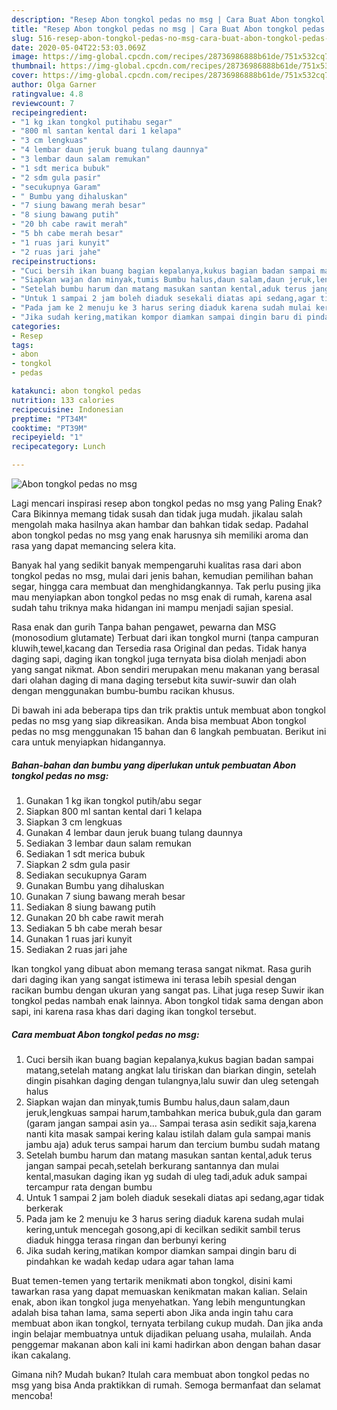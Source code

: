 ```yaml
---
description: "Resep Abon tongkol pedas no msg | Cara Buat Abon tongkol pedas no msg Yang Bikin Ngiler"
title: "Resep Abon tongkol pedas no msg | Cara Buat Abon tongkol pedas no msg Yang Bikin Ngiler"
slug: 516-resep-abon-tongkol-pedas-no-msg-cara-buat-abon-tongkol-pedas-no-msg-yang-bikin-ngiler
date: 2020-05-04T22:53:03.069Z
image: https://img-global.cpcdn.com/recipes/28736986888b61de/751x532cq70/abon-tongkol-pedas-no-msg-foto-resep-utama.jpg
thumbnail: https://img-global.cpcdn.com/recipes/28736986888b61de/751x532cq70/abon-tongkol-pedas-no-msg-foto-resep-utama.jpg
cover: https://img-global.cpcdn.com/recipes/28736986888b61de/751x532cq70/abon-tongkol-pedas-no-msg-foto-resep-utama.jpg
author: Olga Garner
ratingvalue: 4.8
reviewcount: 7
recipeingredient:
- "1 kg ikan tongkol putihabu segar"
- "800 ml santan kental dari 1 kelapa"
- "3 cm lengkuas"
- "4 lembar daun jeruk buang tulang daunnya"
- "3 lembar daun salam remukan"
- "1 sdt merica bubuk"
- "2 sdm gula pasir"
- "secukupnya Garam"
- " Bumbu yang dihaluskan"
- "7 siung bawang merah besar"
- "8 siung bawang putih"
- "20 bh cabe rawit merah"
- "5 bh cabe merah besar"
- "1 ruas jari kunyit"
- "2 ruas jari jahe"
recipeinstructions:
- "Cuci bersih ikan buang bagian kepalanya,kukus bagian badan sampai matang,setelah matang angkat lalu tiriskan dan biarkan dingin, setelah dingin pisahkan daging dengan tulangnya,lalu suwir dan uleg setengah halus"
- "Siapkan wajan dan minyak,tumis Bumbu halus,daun salam,daun jeruk,lengkuas sampai harum,tambahkan merica bubuk,gula dan garam (garam jangan sampai asin ya... Sampai terasa asin sedikit saja,karena nanti kita masak sampai kering kalau istilah dalam gula sampai manis jambu aja) aduk terus sampai harum dan tercium bumbu sudah matang"
- "Setelah bumbu harum dan matang masukan santan kental,aduk terus jangan sampai pecah,setelah berkurang santannya dan mulai kental,masukan daging ikan yg sudah di uleg tadi,aduk aduk sampai tercampur rata dengan bumbu"
- "Untuk 1 sampai 2 jam boleh diaduk sesekali diatas api sedang,agar tidak berkerak"
- "Pada jam ke 2 menuju ke 3 harus sering diaduk karena sudah mulai kering,untuk mencegah gosong,api di kecilkan sedikit sambil terus diaduk hingga terasa ringan dan berbunyi kering"
- "Jika sudah kering,matikan kompor diamkan sampai dingin baru di pindahkan ke wadah kedap udara agar tahan lama"
categories:
- Resep
tags:
- abon
- tongkol
- pedas

katakunci: abon tongkol pedas 
nutrition: 133 calories
recipecuisine: Indonesian
preptime: "PT34M"
cooktime: "PT39M"
recipeyield: "1"
recipecategory: Lunch

---
```



![Abon tongkol pedas no msg](https://img-global.cpcdn.com/recipes/28736986888b61de/751x532cq70/abon-tongkol-pedas-no-msg-foto-resep-utama.jpg)

Lagi mencari inspirasi resep abon tongkol pedas no msg yang Paling Enak? Cara Bikinnya memang tidak susah dan tidak juga mudah. jikalau salah mengolah maka hasilnya akan hambar dan bahkan tidak sedap. Padahal abon tongkol pedas no msg yang enak harusnya sih memiliki aroma dan rasa yang dapat memancing selera kita.

Banyak hal yang sedikit banyak mempengaruhi kualitas rasa dari abon tongkol pedas no msg, mulai dari jenis bahan, kemudian pemilihan bahan segar, hingga cara membuat dan menghidangkannya. Tak perlu pusing jika mau menyiapkan abon tongkol pedas no msg enak di rumah, karena asal sudah tahu triknya maka hidangan ini mampu menjadi sajian spesial.

Rasa enak dan gurih Tanpa bahan pengawet, pewarna dan MSG (monosodium glutamate) Terbuat dari ikan tongkol murni (tanpa campuran kluwih,tewel,kacang dan Tersedia rasa Original dan pedas. Tidak hanya daging sapi, daging ikan tongkol juga ternyata bisa diolah menjadi abon yang sangat nikmat. Abon sendiri merupakan menu makanan yang berasal dari olahan daging di mana daging tersebut kita suwir-suwir dan olah dengan menggunakan bumbu-bumbu racikan khusus.


Di bawah ini ada beberapa tips dan trik praktis untuk membuat abon tongkol pedas no msg yang siap dikreasikan. Anda bisa membuat Abon tongkol pedas no msg menggunakan 15 bahan dan 6 langkah pembuatan. Berikut ini cara untuk menyiapkan hidangannya.

<!--inarticleads1-->

##### Bahan-bahan dan bumbu yang diperlukan untuk pembuatan Abon tongkol pedas no msg:

1. Gunakan 1 kg ikan tongkol putih/abu segar
1. Siapkan 800 ml santan kental dari 1 kelapa
1. Siapkan 3 cm lengkuas
1. Gunakan 4 lembar daun jeruk buang tulang daunnya
1. Sediakan 3 lembar daun salam remukan
1. Sediakan 1 sdt merica bubuk
1. Siapkan 2 sdm gula pasir
1. Sediakan secukupnya Garam
1. Gunakan  Bumbu yang dihaluskan
1. Gunakan 7 siung bawang merah besar
1. Sediakan 8 siung bawang putih
1. Gunakan 20 bh cabe rawit merah
1. Sediakan 5 bh cabe merah besar
1. Gunakan 1 ruas jari kunyit
1. Sediakan 2 ruas jari jahe


Ikan tongkol yang dibuat abon memang terasa sangat nikmat. Rasa gurih dari daging ikan yang sangat istimewa ini terasa lebih spesial dengan racikan bumbu dengan ukuran yang sangat pas. Lihat juga resep Suwir ikan tongkol pedas nambah enak lainnya. Abon tongkol tidak sama dengan abon sapi, ini karena rasa khas dari daging ikan tongkol tersebut. 

<!--inarticleads2-->

##### Cara membuat Abon tongkol pedas no msg:

1. Cuci bersih ikan buang bagian kepalanya,kukus bagian badan sampai matang,setelah matang angkat lalu tiriskan dan biarkan dingin, setelah dingin pisahkan daging dengan tulangnya,lalu suwir dan uleg setengah halus
1. Siapkan wajan dan minyak,tumis Bumbu halus,daun salam,daun jeruk,lengkuas sampai harum,tambahkan merica bubuk,gula dan garam (garam jangan sampai asin ya... Sampai terasa asin sedikit saja,karena nanti kita masak sampai kering kalau istilah dalam gula sampai manis jambu aja) aduk terus sampai harum dan tercium bumbu sudah matang
1. Setelah bumbu harum dan matang masukan santan kental,aduk terus jangan sampai pecah,setelah berkurang santannya dan mulai kental,masukan daging ikan yg sudah di uleg tadi,aduk aduk sampai tercampur rata dengan bumbu
1. Untuk 1 sampai 2 jam boleh diaduk sesekali diatas api sedang,agar tidak berkerak
1. Pada jam ke 2 menuju ke 3 harus sering diaduk karena sudah mulai kering,untuk mencegah gosong,api di kecilkan sedikit sambil terus diaduk hingga terasa ringan dan berbunyi kering
1. Jika sudah kering,matikan kompor diamkan sampai dingin baru di pindahkan ke wadah kedap udara agar tahan lama


Buat temen-temen yang tertarik menikmati abon tongkol, disini kami tawarkan rasa yang dapat memuaskan kenikmatan makan kalian. Selain enak, abon ikan tongkol juga menyehatkan. Yang lebih menguntungkan adalah bisa tahan lama, sama seperti abon Jika anda ingin tahu cara membuat abon ikan tongkol, ternyata terbilang cukup mudah. Dan jika anda ingin belajar membuatnya untuk dijadikan peluang usaha, mulailah. Anda penggemar makanan abon kali ini kami hadirkan abon dengan bahan dasar ikan cakalang. 

Gimana nih? Mudah bukan? Itulah cara membuat abon tongkol pedas no msg yang bisa Anda praktikkan di rumah. Semoga bermanfaat dan selamat mencoba!
